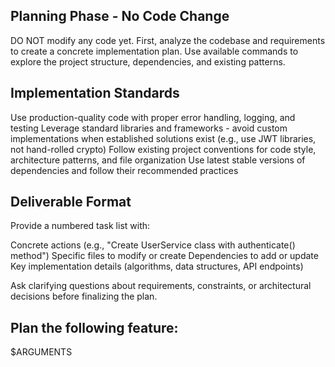 ## Planning Phase - No Code Change
DO NOT modify any code yet. First, analyze the codebase and requirements to create a concrete implementation plan. Use available commands to explore the project structure, dependencies, and existing patterns.

## Implementation Standards

Use production-quality code with proper error handling, logging, and testing
Leverage standard libraries and frameworks - avoid custom implementations when established solutions exist (e.g., use JWT libraries, not hand-rolled crypto)
Follow existing project conventions for code style, architecture patterns, and file organization
Use latest stable versions of dependencies and follow their recommended practices

## Deliverable Format
Provide a numbered task list with:

Concrete actions (e.g., "Create UserService class with authenticate() method")
Specific files to modify or create
Dependencies to add or update
Key implementation details (algorithms, data structures, API endpoints)

Ask clarifying questions about requirements, constraints, or architectural decisions before finalizing the plan.

## Plan the following feature:
$ARGUMENTS